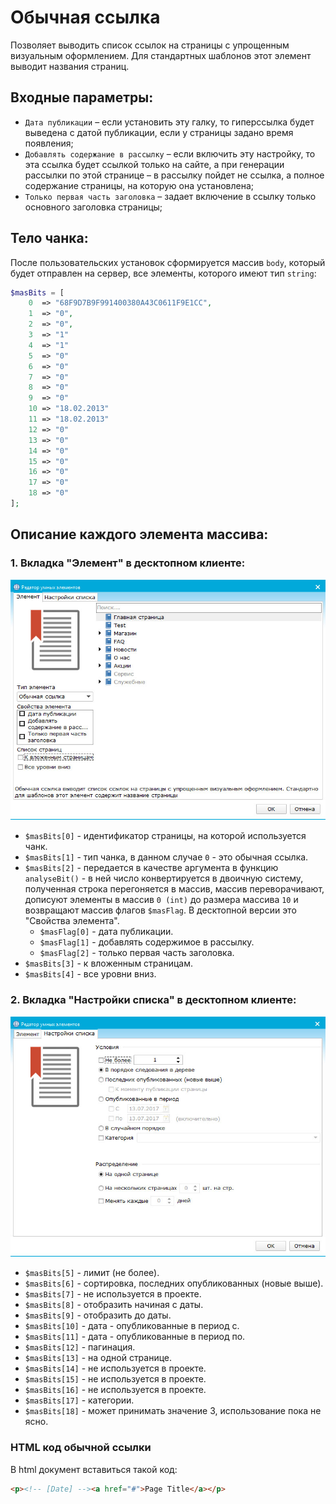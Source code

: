 # Обычная ссылка

Позволяет выводить список ссылок на страницы с упрощенным визуальным оформлением. Для стандартных шаблонов этот элемент выводит названия страниц.

## Входные параметры: 
+ `Дата публикации` – если установить эту галку, то гиперссылка будет выведена с датой публикации, если у страницы задано время появления;
+ `Добавлять содержание в рассылку` – если включить эту настройку, то эта ссылка будет ссылкой только на сайте, а при генерации рассылки по этой странице – в рассылку пойдет не ссылка, а полное содержание страницы, на которую она установлена;
+ `Только первая часть заголовка` – задает включение в ссылку только основного заголовка страницы;

## Тело чанка:

После пользовательских установок сформируется массив `body`, который будет отправлен на сервер, все элементы, которого имеют тип `string`:
```php
$masBits = [
	0  => "68F9D7B9F991400380A43C0611F9E1CC",
	1  => "0",
	2  => "0",
	3  => "1"
	4  => "1"
	5  => "0"
	6  => "0"
	7  => "0"
	8  => "0"
	9  => "0"
	10 => "18.02.2013"
	11 => "18.02.2013"
	12 => "0"
	13 => "0"
	14 => "0"
	15 => "0"
	16 => "0"
	17 => "0"
	18 => "0"
];
```
## Описание каждого элемента массива:

### 1. Вкладка "Элемент" в десктопном клиенте:

![normal link](https://github.com/miroshnichenkoYaroslav/chunksDocumentation/blob/master/images/normal-link.jpg)

+ `$masBits[0]` - идентификатор страницы, на которой используется чанк.
+ `$masBits[1]` - тип чанка, в данном случае `0` - это обычная ссылка.
+ `$masBits[2]` - передается в качестве аргумента в функцию `analyseBit()` - в ней число конвертируется в двоичную систему, полученная строка перегоняется в массив, массив переворачивают, дописуют элементы в массив `0 (int)` до размера массива `10` и возвращают массив флагов `$masFlag`. В десктопной версии это "Свойства элемента".  
  - `$masFlag[0]` - дата публикации.
  - `$masFlag[1]` - добавлять содержимое в рассылку.
  - `$masFlag[2]` - только первая часть заголовка.
+ `$masBits[3]` - к вложенным страницам.
+ `$masBits[4]` - все уровни вниз.

### 2. Вкладка "Настройки списка" в десктопном клиенте:

![normal link](https://github.com/miroshnichenkoYaroslav/chunksDocumentation/blob/master/images/list-settings.jpg)

+ `$masBits[5]` - лимит (не более).
+ `$masBits[6]` - сортировка, последних опубликованных (новые выше).
+ `$masBits[7]` - не используется в проекте.
+ `$masBits[8]` - отобразить начиная с даты.
+ `$masBits[9]` - отобразить до даты.
+ `$masBits[10]` - дата - опубликованные в период с.
+ `$masBits[11]` - дата - опубликованные в период по.
+ `$masBits[12]` - пагинация.
+ `$masBits[13]` - на одной странице.
+ `$masBits[14]` - не используется в проекте.
+ `$masBits[15]` - не используется в проекте.
+ `$masBits[16]` - не используется в проекте.
+ `$masBits[17]` - категории.
+ `$masBits[18]` - может принимать значение 3, использование пока не ясно.

### HTML код обычной ссылки

В html документ вставиться такой код:

```html
<p><!-- [Date] --><a href="#">Page Title</a></p>
```
